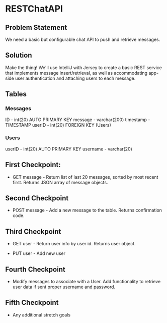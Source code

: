 # RESTChatAPI

## Problem Statement
We need a basic but configurable chat API to push and retrieve messages.

## Solution
Make the thing! We'll use IntelliJ with Jersey to create a basic REST service that implements message insert/retrieval, as well as accommodating app-side user authentication and attaching users to each message.

## Tables

### Messages
ID - int(20) AUTO PRIMARY KEY
message - varchar(200)
timestamp - TIMESTAMP
userID - int(20) FOREIGN KEY (Users)

### Users
userID - int(20) AUTO PRIMARY KEY
username - varchar(20)

## First Checkpoint: 

* GET message - Return list of last 20 messages, sorted by most recent first.
Returns JSON array of message objects.

## Second Checkpoint

* POST message - Add a new message to the table.
Returns confirmation code.

## Third Checkpoint

* GET user - Return user info by user id.
Returns user object.

* PUT user - Add new user 

## Fourth Checkpoint

* Modify messages to associate with a User. Add functionality to retrieve user data if sent proper username and password.

## Fifth Checkpoint

* Any additional stretch goals
